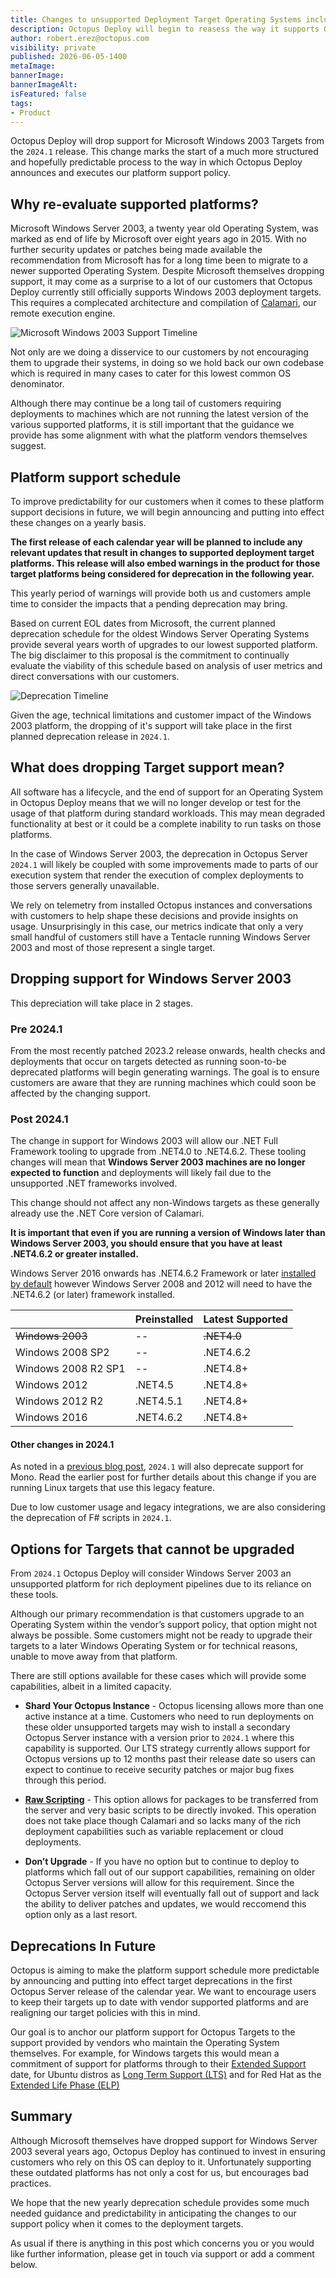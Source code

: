 ```yaml
---
title: Changes to unsupported Deployment Target Operating Systems include removing support for Windows 2003
description: Octopus Deploy will begin to reasess the way it supports Operating Systems for Deployment Targets. Outdated platforms such as Windows 2003 will be dropped from 2024.1
author: robert.erez@octopus.com
visibility: private
published: 2026-06-05-1400
metaImage: 
bannerImage: 
bannerImageAlt: 
isFeatured: false
tags: 
- Product
---
```


Octopus Deploy will drop support for Microsoft Windows 2003 Targets from the `2024.1` release. This change marks the start of a much more structured and hopefully predictable process to the way in which Octopus Deploy announces and executes our platform support policy.

## Why re-evaluate supported platforms?
Microsoft Windows Server 2003, a twenty year old Operating System, was marked as end of life by Microsoft over eight years ago in 2015. With no further security updates or patches being made available the recommendation from Microsoft has for a long time been to migrate to a newer supported Operating System. Despite Microsoft themselves dropping support, it may come as a surprise to a lot of our customers that Octopus Deploy currently still officially supports Windows 2003 deployment targets. This requires a complecated architecture and compilation of [Calamari](https://octopus.com/docs/octopus-rest-api/calamari), our remote execution engine. 

![Microsoft Windows 2003 Support Timeline](ms-win-2003-support-timeline.png)

Not only are we doing a disservice to our customers by not encouraging them to upgrade their systems, in doing so we hold back our own codebase which is required in many cases to cater for this lowest common OS denominator.

Although there may continue be a long tail of customers requiring deployments to machines which are not running the latest version of the various supported platforms, it is still important that the guidance we provide has some alignment with what the platform vendors themselves suggest. 

## Platform support schedule

To improve predictability for our customers when it comes to these platform support decisions in future, we will begin announcing and putting into effect these changes on a yearly basis.

**The first release of each calendar year will be planned to include any relevant updates that result in changes to supported deployment target platforms. This release will also embed warnings in the product for those target platforms being considered for deprecation in the following year.**

 This yearly period of warnings will provide both us and customers ample time to consider the impacts that a pending deprecation may bring.

 Based on current EOL dates from Microsoft, the current planned deprecation schedule for the oldest Windows Server Operating Systems provide several years worth of upgrades to our lowest supported platform. The big disclaimer to this proposal is the commitment to continually evaluate the viability of this schedule based on analysis of user metrics and direct conversations with our customers.

 ![Deprecation Timeline](timeline.png)

 Given the age, technical limitations and customer impact of the Windows 2003 platform, the dropping of it's support will take place in the first planned deprecation release in `2024.1`.

## What does dropping Target support mean?                                                
All software has a lifecycle, and the end of support for an Operating System in Octopus Deploy means that we will no longer develop or test for the usage of that platform during standard workloads. This may mean degraded functionality at best or it could be a complete inability to run tasks on those platforms. 

In the case of Windows Server 2003, the deprecation in Octopus Server `2024.1` will likely be coupled with some improvements made to parts of our execution system that render the execution of complex deployments to those servers generally unavailable. 

We rely on telemetry from installed Octopus instances and conversations with  customers to help shape these decisions and provide insights on usage. Unsurprisingly in this case, our metrics indicate that only a very small handful of customers still have a Tentacle running Windows Server 2003 and most of those represent a single target.

## Dropping support for Windows Server 2003 

This depreciation will take place in 2 stages. 

### Pre 2024.1
From the most recently patched 2023.2 release onwards, health checks and deployments that occur on targets detected as running soon-to-be deprecated platforms will begin generating warnings. The goal is to ensure customers are aware that they are running machines which could soon be affected by the changing support. 

### Post 2024.1
The change in support for Windows 2003 will allow our .NET Full Framework tooling to upgrade from .NET4.0 to .NET4.6.2. These tooling changes will mean that **Windows Server 2003 machines are no longer expected to function** and deployments will likely fail due to the unsupported .NET frameworks involved. 

This change should not affect any non-Windows targets as these generally already use the .NET Core version of Calamari.

**It is important that even if you are running a version of Windows later than Windows Server 2003, you should ensure that you have at least .NET4.6.2 or greater installed.** 

Windows Server 2016 onwards has .NET4.6.2 Framework or later [installed by default](https://learn.microsoft.com/en-us/dotnet/framework/get-started/system-requirements) however Windows Server 2008 and 2012 will need to have the .NET4.6.2 (or later) framework installed. 

||Preinstalled|Latest Supported|
|---|---|---|
|~~Windows 2003~~| -- |~~.NET4.0~~|
|Windows 2008 SP2| -- |.NET4.6.2|
|Windows 2008  R2 SP1| -- |.NET4.8+|
|Windows 2012|.NET4.5|.NET4.8+|
|Windows 2012 R2|.NET4.5.1|.NET4.8+|
|Windows 2016|.NET4.6.2|.NET4.8+|

#### Other changes in 2024.1
As noted in a [previous blog post](https://octopus.com/blog/deprecating-mono), `2024.1` will also deprecate support for Mono. Read the earlier post for further details about this change if you are running Linux targets that use this legacy feature.

Due to low customer usage and legacy integrations, we are also considering the deprecation of F# scripts in `2024.1`. 

## Options for Targets that cannot be upgraded
From `2024.1` Octopus Deploy will consider Windows Server 2003 an unsupported platform for rich deployment pipelines due to its reliance on these tools.

Although our primary recommendation is that customers upgrade to an Operating System within the vendor’s support policy, that option might not always be possible. Some customers might not be ready to upgrade their targets to a later Windows Operating System or for technical reasons, unable to move away from that platform. 

There are still options available for these cases which will provide some capabilities, albeit in a limited capacity.

* **Shard Your Octopus Instance** - Octopus licensing allows more than one active instance at a time. Customers who need to run deployments on these older unsupported targets may wish to install a secondary Octopus Server instance with a version prior to `2024.1` where this capability is supported. Our LTS strategy currently allows support for Octopus versions up to 12 months past their release date so users can expect to continue to receive security patches or major bug fixes through this period. 

* **[Raw Scripting](https://octopus.com/docs/deployments/custom-scripts/raw-scripting)** - This option allows for packages to be transferred from the server and very basic scripts to be directly invoked. This operation does not take place though Calamari and so lacks many of the rich deployment capabilities such as variable replacement or cloud deployments. 

* **Don’t Upgrade** - If you have no option but to continue to deploy to platforms which fall out of our support capabilities, remaining on older Octopus Server versions will allow for this requirement. Since the Octopus Server version itself will eventually fall out of support and lack the ability to deliver patches and updates, we would reccomend this option only as a last resort.

## Deprecations In Future
Octopus is aiming to make the platform support schedule more predictable by announcing and putting into effect target deprecations in the first Octopus Server release of the calendar year. We want to encourage users to keep their targets up to date with vendor supported platforms and are realigning our target policies with this in mind. 

Our goal is to anchor our platform support for Octopus Targets to the support provided by vendors who maintain the Operating System themselves. For example, for Windows targets this would mean a commitment of support for platforms through to their [Extended Support](https://learn.microsoft.com/en-us/lifecycle/policies/fixed#extended-support) date, for Ubuntu distros as [Long Term Support (LTS)](https://ubuntu.com/about/release-cycle) and for Red Hat as the [Extended Life Phase (ELP)](https://access.redhat.com/support/policy/updates/errata)

## Summary
Although Microsoft themselves have dropped support for Windows Server 2003 several years ago, Octopus Deploy has continued to invest in ensuring customers who rely on this OS can deploy to it. Unfortunately supporting these outdated platforms has not only a cost for us, but encourages bad practices.

We hope that the new yearly deprecation schedule provides some much needed guidance and predictability in anticipating the changes to our support policy when it comes to the deployment targets.

As usual if there is anything in this post which concerns you or you would like further information, please get in touch via support or add a comment below.
